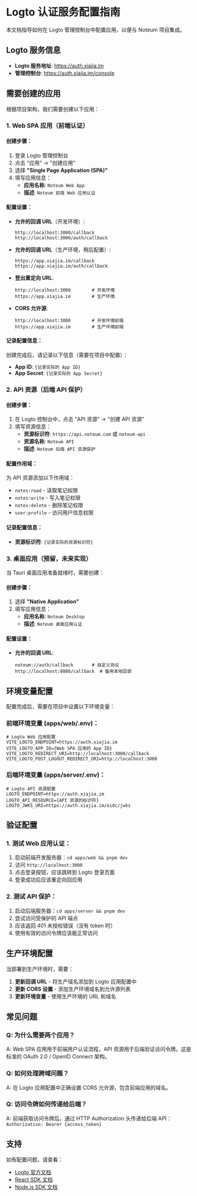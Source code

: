 # Logto 认证服务配置指南

本文档指导如何在 Logto 管理控制台中配置应用，以便与 Noteum 项目集成。

## Logto 服务信息

- **Logto 服务地址**: https://auth.xiajia.im
- **管理控制台**: https://auth.xiajia.im/console

## 需要创建的应用

根据项目架构，我们需要创建以下应用：

### 1. Web SPA 应用（前端认证）

#### 创建步骤：

1. 登录 Logto 管理控制台
2. 点击 "应用" → "创建应用"
3. 选择 **"Single Page Application (SPA)"**
4. 填写应用信息：
   - **应用名称**: `Noteum Web App`
   - **描述**: `Noteum 前端 Web 应用认证`

#### 配置设置：

- **允许的回调 URL**（开发环境）:
  ```
  http://localhost:3000/callback
  http://localhost:3000/auth/callback
  ```
- **允许的回调 URL**（生产环境，稍后配置）:

  ```
  https://app.xiajia.im/callback
  https://app.xiajia.im/auth/callback
  ```

- **登出重定向 URL**:

  ```
  http://localhost:3000        # 开发环境
  https://app.xiajia.im        # 生产环境
  ```

- **CORS 允许源**:
  ```
  http://localhost:3000        # 开发环境前端
  https://app.xiajia.im        # 生产环境前端
  ```

#### 记录配置信息：

创建完成后，请记录以下信息（需要在项目中配置）：

- **App ID**: `{记录实际的 App ID}`
- **App Secret**: `{记录实际的 App Secret}`

### 2. API 资源（后端 API 保护）

#### 创建步骤：

1. 在 Logto 控制台中，点击 "API 资源" → "创建 API 资源"
2. 填写资源信息：
   - **资源标识符**: `https://api.noteum.com` 或 `noteum-api`
   - **资源名称**: `Noteum API`
   - **描述**: `Noteum 后端 API 资源保护`

#### 配置作用域：

为 API 资源添加以下作用域：

- `notes:read` - 读取笔记权限
- `notes:write` - 写入笔记权限
- `notes:delete` - 删除笔记权限
- `user:profile` - 访问用户信息权限

#### 记录配置信息：

- **资源标识符**: `{记录实际的资源标识符}`

### 3. 桌面应用（预留，未来实现）

当 Tauri 桌面应用准备就绪时，需要创建：

#### 创建步骤：

1. 选择 **"Native Application"**
2. 填写应用信息：
   - **应用名称**: `Noteum Desktop`
   - **描述**: `Noteum 桌面应用认证`

#### 配置设置：

- **允许的回调 URL**:
  ```
  noteum://auth/callback       # 自定义协议
  http://localhost:8080/callback  # 备用本地回调
  ```

## 环境变量配置

配置完成后，需要在项目中设置以下环境变量：

### 前端环境变量 (apps/web/.env)：

```env
# Logto Web 应用配置
VITE_LOGTO_ENDPOINT=https://auth.xiajia.im
VITE_LOGTO_APP_ID={Web SPA 应用的 App ID}
VITE_LOGTO_REDIRECT_URI=http://localhost:3000/callback
VITE_LOGTO_POST_LOGOUT_REDIRECT_URI=http://localhost:3000
```

### 后端环境变量 (apps/server/.env)：

```env
# Logto API 资源配置
LOGTO_ENDPOINT=https://auth.xiajia.im
LOGTO_API_RESOURCE={API 资源的标识符}
LOGTO_JWKS_URI=https://auth.xiajia.im/oidc/jwks
```

## 验证配置

### 1. 测试 Web 应用认证：

1. 启动前端开发服务器：`cd apps/web && pnpm dev`
2. 访问 `http://localhost:3000`
3. 点击登录按钮，应该跳转到 Logto 登录页面
4. 登录成功后应该重定向回应用

### 2. 测试 API 保护：

1. 启动后端服务器：`cd apps/server && pnpm dev`
2. 尝试访问受保护的 API 端点
3. 应该返回 401 未授权错误（没有 token 时）
4. 使用有效的访问令牌应该能正常访问

## 生产环境配置

当部署到生产环境时，需要：

1. **更新回调 URL** - 将生产域名添加到 Logto 应用配置中
2. **更新 CORS 设置** - 添加生产环境域名到允许源列表
3. **更新环境变量** - 使用生产环境的 URL 和域名

## 常见问题

### Q: 为什么需要两个应用？

A: Web SPA 应用用于前端用户认证流程，API 资源用于后端验证访问令牌。这是标准的 OAuth 2.0 / OpenID Connect 架构。

### Q: 如何处理跨域问题？

A: 在 Logto 应用配置中正确设置 CORS 允许源，包含前端应用的域名。

### Q: 访问令牌如何传递给后端？

A: 前端获取访问令牌后，通过 HTTP Authorization 头传递给后端 API：`Authorization: Bearer {access_token}`

## 支持

如有配置问题，请查看：

- [Logto 官方文档](https://docs.logto.io/)
- [React SDK 文档](https://docs.logto.io/docs/recipes/integrate-logto/react/)
- [Node.js SDK 文档](https://docs.logto.io/docs/recipes/integrate-logto/node-js/)
